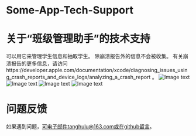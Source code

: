 # Some-App-Tech-Support

# 关于“班级管理助手”的技术支持

可以用它来管理学生信息和抽取学生。
除崩溃报告外的信息不会被收集。
有关崩溃报告的更多信息，请访问https://developer.apple.com/documentation/xcode/diagnosing_issues_using_crash_reports_and_device_logs/analyzing_a_crash_report 。
![Image text](https://raw.githubusercontent.com/Xiaohuba/Some-App-Tech-Support/main/IMG_1729.PNG)
![Image text](https://raw.githubusercontent.com/Xiaohuba/Some-App-Tech-Support/main/IMG_1730.PNG)
![Image text](https://raw.githubusercontent.com/Xiaohuba/Some-App-Tech-Support/main/IMG_1731.PNG)
![Image text](https://raw.githubusercontent.com/Xiaohuba/Some-App-Tech-Support/main/IMG_1732.PNG)

# 问题反馈
如果遇到问题，可电子邮件tanghulu@163.com或在github留言。
